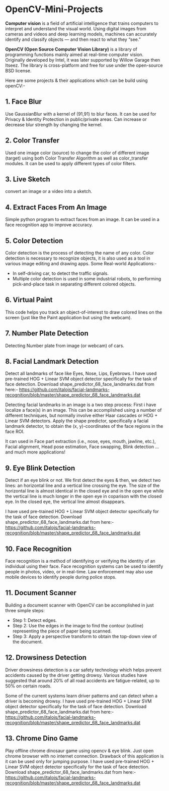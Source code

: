 # OpenCV-Mini-Projects
**Computer vision** is a field of artificial intelligence that trains computers to interpret and understand the visual world. Using digital images from cameras and videos and deep learning models, machines can accurately identify and classify objects — and then react to what they “see.”

**OpenCV (Open Source Computer Vision Library)** is a library of programming functions mainly aimed at real-time computer vision. Originally developed by Intel, it was later supported by Willow Garage then Itseez. The library is cross-platform and free for use under the open-source BSD license.

Here are some projects & their applications which can be build using openCV:-

## 1. Face Blur

Use GaussianBlur with a kernel of (91,91) to blur faces. It can be used for Privacy & Identity Protection in public/private areas. Can increase or decrease blur strength by changing the kernel.

## 2. Color Transfer

Used one image color (source) to change the color of different image (target) using both Color Transfer Algorithm as well as color_transfer modules. It can be used to apply different types of color filters.

## 3. Live Sketch

convert an image or a video into a sketch.

## 4. Extract Faces From An Image

Simple python program to extract faces from an image. It can be used in a face recognition app to improve accuracy.

## 5. Color Detection

Color detection is the process of detecting the name of any color. Color detection is necessary to recognize objects, it is also used as a tool in various image editing and drawing apps. Some Real-world Applications:-

- In self-driving car, to detect the traffic signals.
- Multiple color detection is used in some industrial robots, to performing pick-and-place task in separating different colored objects.

## 6. Virtual Paint

This code helps you track an object-of-interest to draw colored lines on the screen (just like the Paint application but using the webcam).

## 7. Number Plate Detection

Detecting Number plate from image (or webcam) of cars.

## 8. Facial Landmark Detection

Detect all landmarks of face like Eyes, Nose, Lips, Eyebrows.
I have used pre-trained HOG + Linear SVM object detector specifically for the task of face detection.
Download shape_predictor_68_face_landmarks.dat from here:-
https://github.com/italojs/facial-landmarks-recognition/blob/master/shape_predictor_68_face_landmarks.dat

Detecting facial landmarks in an image is a two step process:
First i have localize a face(s) in an image. This can be accomplished using a number of different techniques, but normally involve either Haar cascades or HOG + Linear SVM detectors. Apply the shape predictor, specifically a facial landmark detector, to obtain the (x, y)-coordinates of the face regions in the face ROI. 

It can used in Face part extraction (i.e., nose, eyes, mouth, jawline, etc.), Facial alignment, Head pose estimation, Face swapping, Blink detection …and much more applications!

## 9. Eye Blink Detection

Detect if an eye blink or not. We first detect the eyes & then, we detect two lines: an horizontal line and a vertical line crossing the eye. The size of the horizontal line is almost identical in the closed eye and in the open eye while the vertical line is much longer in the open eye in coparison with the closed eye. In the closed eye, the vertical line almost disappears.

I have used pre-trained HOG + Linear SVM object detector specifically for the task of face detection.
Download shape_predictor_68_face_landmarks.dat from here:-
https://github.com/italojs/facial-landmarks-recognition/blob/master/shape_predictor_68_face_landmarks.dat

## 10. Face Recognition

Face recognition is a method of identifying or verifying the identity of an individual using their face. Face recognition systems can be used to identify people in photos, video, or in real-time. Law enforcement may also use mobile devices to identify people during police stops. 

## 11. Document Scanner

Building a document scanner with OpenCV can be accomplished in just three simple steps:

- Step 1: Detect edges.
- Step 2: Use the edges in the image to find the contour (outline) representing the piece of paper being scanned.
- Step 3: Apply a perspective transform to obtain the top-down view of the document.

## 12. Drowsiness Detection

Driver drowsiness detection is a car safety technology which helps prevent accidents caused by the driver getting drowsy. Various studies have suggested that around 20% of all road accidents are fatigue-related, up to 50% on certain roads.

Some of the current systems learn driver patterns and can detect when a driver is becoming drowsy. 
I have used pre-trained HOG + Linear SVM object detector specifically for the task of face detection.
Download shape_predictor_68_face_landmarks.dat from here:-
https://github.com/italojs/facial-landmarks-recognition/blob/master/shape_predictor_68_face_landmarks.dat

## 13. Chrome Dino Game

Play offline chrome dinosaur game using opencv & eye blink. Just open chrome browser with no internet connection.
Drawback of this application is it can be used only for jumping purpose.
I have used pre-trained HOG + Linear SVM object detector specifically for the task of face detection.
Download shape_predictor_68_face_landmarks.dat from here:-
https://github.com/italojs/facial-landmarks-recognition/blob/master/shape_predictor_68_face_landmarks.dat
